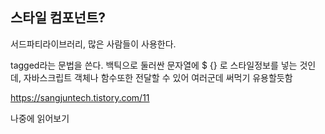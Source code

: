 ## 스타일 컴포넌트?

서드파티라이브러리, 많은 사람들이 사용한다.

tagged라는 문법을 쓴다.
백틱으로 둘러싼 문자열에 $ {} 로 스타일정보를 넣는 것인데, 자바스크립트 객체나 함수또한 전달할 수 있어 여러군데 써먹기 유용할듯함

https://sangjuntech.tistory.com/11

나중에 읽어보기
